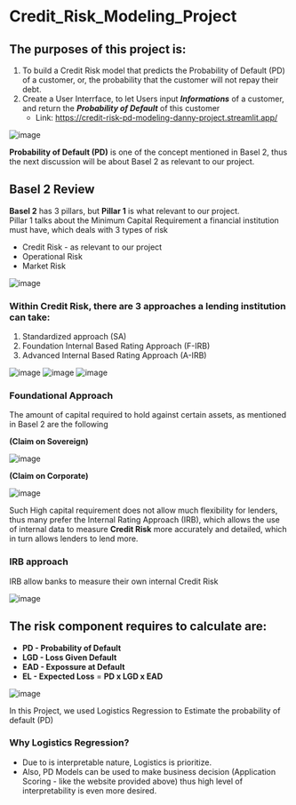 # Credit_Risk_Modeling_Project
## The purposes of this project is:  
1. To build a Credit Risk model that predicts the Probability of Default (PD) of a customer, or, the probability that the customer will not repay their debt.
2. Create a User Interrface, to let Users input **_Informations_** of a customer, and return the **_Probability of Default_** of this customer
   - Link: https://credit-risk-pd-modeling-danny-project.streamlit.app/

![image](https://github.com/user-attachments/assets/e151fee7-316a-43c4-a10d-cb50d555112b)


**Probability of Default (PD)** is one of the concept mentioned in Basel 2, thus the next discussion will be about Basel 2 as relevant to our project.

## Basel 2 Review
**Basel 2** has 3 pillars, but **Pillar 1** is what relevant to our project.  
Pillar 1 talks about the Minimum Capital Requirement a financial institution must have, which deals with 3 types of risk
- Credit Risk - as relevant to our project
- Operational Risk
- Market Risk

![image](https://github.com/user-attachments/assets/1e58ca85-9409-4e8f-97d6-b04cc08340bb)

###  Within Credit Risk, there are 3 approaches a lending institution can take:  
1. Standardized approach (SA)
2. Foundation Internal Based Rating Approach (F-IRB)
3. Advanced Internal Based Rating Approach (A-IRB)

![image](https://github.com/user-attachments/assets/9a719055-6a7c-42be-bbd7-5ff0a1db3352)
![image](https://github.com/user-attachments/assets/b00bb55c-e72e-4e77-8a35-3e585e15034a)
![image](https://github.com/user-attachments/assets/50363918-ae23-482f-85cd-c7edbb61bcf5)

### Foundational Approach  
The amount of capital required to hold against certain assets, as mentioned in Basel 2 are the following  

**(Claim on Sovereign)**  

![image](https://github.com/user-attachments/assets/31880481-7bd8-474e-97ce-53239813a068)

**(Claim on Corporate)**

![image](https://github.com/user-attachments/assets/1a61c13e-64f4-4d7a-915b-c95c7f0fd950)

Such High capital requirement does not allow much flexibility for lenders, thus many prefer the Internal Rating Approach (IRB), which allows the use of internal data to measure **Credit Risk** more accurately and detailed, which in turn allows lenders to lend more.

### IRB approach
IRB allow banks to measure their own internal Credit Risk  

![image](https://github.com/user-attachments/assets/69b77dce-4c05-4689-bc8a-003665d0323f)

## The risk component requires to calculate are: 
- **PD - Probability of Default**
- **LGD - Loss Given Default**
- **EAD - Expossure at Default**
- **EL - Expected Loss** = **PD x LGD x EAD**

![image](https://github.com/user-attachments/assets/1fa42a0f-1718-4883-af71-f8cebca691df)

In this Project, we used Logistics Regression to Estimate the probability of default (PD)   

### Why Logistics Regression?
- Due to is interpretable nature, Logistics is prioritize.
- Also, PD Models can be used to make business decision (Application Scoring - like the website provided above) thus high level of interpretability is even more desired.
